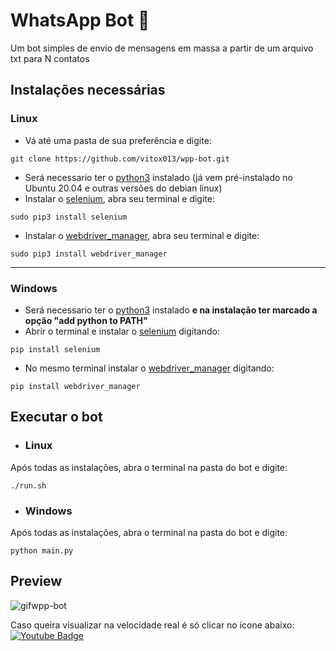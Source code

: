 # WhatsApp Bot :robot:
 Um bot simples de envio de mensagens em massa a partir de um arquivo txt para N contatos
 
 ## Instalações necessárias
 
<div>
 
 ### Linux
 * Vá até uma pasta de sua preferência e digite: 
 ```shell
 git clone https://github.com/vitox013/wpp-bot.git
 ```
 * Será necessario ter o [python3](https://www.python.org/downloads/) instalado (já vem pré-instalado no Ubuntu 20.04 e outras versões do debian linux)
 * Instalar o [selenium](https://www.selenium.dev/), abra seu terminal e digite:
 ```shell
 sudo pip3 install selenium
 ```
 * Instalar o [webdriver_manager](https://pypi.org/project/webdriver-manager/), abra seu terminal e digite:
 ```shell
 sudo pip3 install webdriver_manager
 ```
 
 </div>
 <hr>
 <div>
 
 ### Windows
 
 * Será necessario ter o [python3](https://www.python.org/downloads/) instalado **e na instalação ter marcado a opção "add python to PATH"**
 * Abrir o terminal e instalar o [selenium](https://www.selenium.dev/) digitando:
 
 ```shell
 pip install selenium
 ```
 * No mesmo terminal instalar o [webdriver_manager](https://pypi.org/project/webdriver-manager/) digitando:
 ```shell
 pip install webdriver_manager
 ```
 
 
 
 </div>
 
 ## Executar o bot
 * ### Linux
 Após todas as instalações, abra o terminal na pasta do bot e digite: 
 
 ```shell
 ./run.sh
 ```
 
 * ### Windows
 Após todas as instalações, abra o terminal na pasta do bot e digite:
 ```shell
 python main.py
 ```

 ## Preview
 
![gifwpp-bot](https://user-images.githubusercontent.com/85710199/167051785-a63ec25d-b712-4aff-9f3f-d8a6d62d94e2.gif)



Caso queira visualizar na velocidade real é só clicar no ícone abaixo:<br> 
[![Youtube Badge](https://img.shields.io/badge/YouTube-FF0000?style=for-the-badge&logo=youtube&logoColor=white)](https://www.youtube.com/watch?v=A3RPoNRcsJ4)


